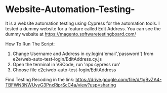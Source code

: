 # Website-Automation-Testing-
It is a website automation testing using Cypress for the automation tools. I tested a dummy website for a feature called Edit Address. You can see the dummy website at https://magento.softwaretestingboard.com/

How To Run The Script: 
1. Change Username and Address in cy.login('email','password') from e2e/web-auto-test-login/EditAddress.cy.js
2. Open the terminal in VSCode, run 'npx cypress run'
3. Choose file e2e/web-auto-test-login/EditAddress

Find Testing Recoding in the link: 
https://drive.google.com/file/d/1gBvZA4-TBFWN3NWUyyG3PnxRiprScC4a/view?usp=sharing
